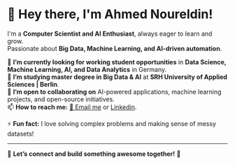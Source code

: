 # 👋 Hey there, I'm Ahmed Noureldin!  

I'm a **Computer Scientist and AI Enthusiast**, always eager to learn and grow.  
Passionate about **Big Data, Machine Learning, and AI-driven automation**.  

🔭 **I’m currently looking for working student opportunities** in **Data Science, Machine Learning, AI, and Data Analytics** in Germany.  
🌱 **I’m studying master degree in Big Data & AI** at **SRH University of Applied Sciences | Berlin**.  
👯 **I’m open to collaborating on** AI-powered applications, machine learning projects, and open-source initiatives.  
📫 **How to reach me:** [📧 Email me](mailto:anbn30@gmail.com) or [Linkedin](www.linkedin.com/in/anbn30).  

⚡ **Fun fact:** I love solving complex problems and making sense of messy datasets!  

---

🚀 **Let’s connect and build something awesome together!** 🚀  

